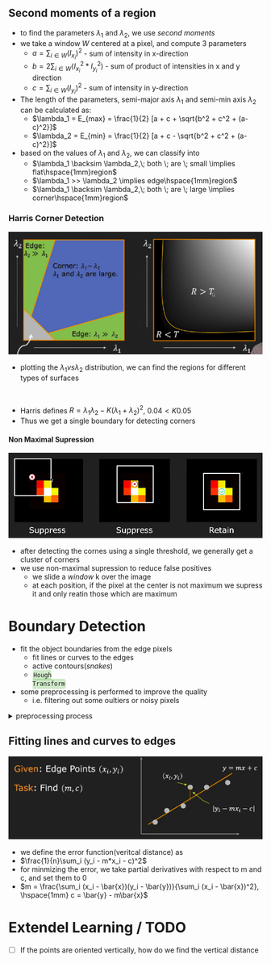 
## Second moments of a region

- to find the parameters $\lambda_1$ and $\lambda_2$, we use *second moments*
- we take a window $W$ centered at a pixel, and compute 3 parameters
  - $a = \sum_{i\in W} (I_{x_i})^2$ - sum of intensity in x-direction
  - $b = 2 \sum_{i\in W} (I_{x_i}^2 * I_{y_i}^2)$ - sum of product of intensities in x and y direction
  - $c = \sum_{i\in W} (I_{y_i})^2$ - sum of intensity in y-direction
- The length of the parameters, semi-major axis $\lambda_1$ and semi-min axis $\lambda_2$ can be calculated as:
  - $\lambda_1 = E_{max} = \frac{1}{2} [a + c + \sqrt{b^2 + c^2 + (a-c)^2}]$
  - $\lambda_2 = E_{min} = \frac{1}{2} [a + c - \sqrt{b^2 + c^2 + (a-c)^2}]$
- based on the values of $\lambda_1$ and $\lambda_2$, we can classify into
  - $\lambda_1 \backsim \lambda_2,\; both \; are \; small \implies flat\hspace{1mm}region$
  - $\lambda_1 >> \lambda_2 \implies edge\hspace{1mm}region$
  - $\lambda_1 \backsim \lambda_2,\; both \; are \; large \implies corner\hspace{1mm}region$

### Harris Corner Detection

![](/assets/images/2022-02-08-17-34-46.png)
- plotting the $\lambda_1 vs \lambda_2$ distribution, we can find the regions for different types of surfaces

<br>

- Harris defines $R = \lambda_1 \lambda_2 - K(\lambda_1 + \lambda_2)^2$, $0.04 < K 0.05$
- Thus we get a single boundary for detecting corners

#### Non Maximal Supression

![](/assets/images/2022-02-08-21-15-19.png)
- after detecting the cornes using a single threshold, we generally get a cluster of corners
- we use non-maximal supression to reduce false positives
  - we slide a *window* k over the image
  - at each position, if the pixel at the center is not maximum we supress it and only reatin those which are maximum
  
# Boundary Detection

- fit the object boundaries from the edge pixels
  - fit lines or curves to the edges
  - active contours(*snakes*)
  - <code style="background-color: #43b02a40; padding:3px 2px; border-radius: 5px">Hough Transform</code>
- some preprocessing is performed to improve the quality
  - i.e. filtering out some oultiers or noisy pixels

<details>
<summary>preprocessing process</summary>

![](/assets/images/2022-02-08-14-04-15.png)

</details>

## Fitting lines and curves to edges

![](/assets/images/2022-02-08-21-24-37.png)
- we define the error function(veritcal distance) as
- $\frac{1}{n}\sum_i (y_i - m*x_i - c)^2$
- for minmizing the error, we take partial derivatives with respect to m and c, and set them to 0
- $m = \frac{\sum_i (x_i - \bar{x})(y_i - \bar{y})}{\sum_i (x_i - \bar{x})^2}, \hspace{1mm} c = \bar{y} - m\bar{x}$

# Extendel Learning / TODO

- [ ] If the points are oriented vertically, how do we find the vertical distance
